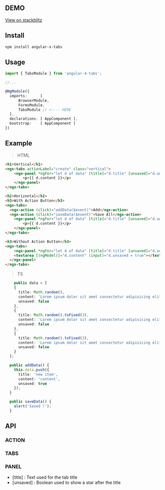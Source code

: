 ## DEMO
[View on stackblitz](https://stackblitz.com/github/alain21218/angular-x-tabs)

## Install
```sh
npm install angular-x-tabs
```

## Usage
```ts
import { TabsModule } from 'angular-4-tabs';

//...

@NgModule({
  imports:      [
      BrowserModule,
      FormsModule,
      TabsModule // <---- HERE
  ],
  declarations: [ AppComponent ],
  bootstrap:    [ AppComponent ]
})
```

## Example

> HTML
```html
<h1>Vertical</h1>
<ngx-tabs actionLabel="create" class="vertical">
	<ngx-panel *ngFor="let d of data" [title]="d.title" [unsaved]="d.unsaved">
		<p>{{ d.content }}</p>
	</ngx-panel>
</ngx-tabs>

<h2>Horizontal</h2>
<h3>With Action Button</h3>
<ngx-tabs>
  <ngx-action (click)="addData($event)">Add</ngx-action>
  <ngx-action (click)="saveData($event)">Save All</ngx-action>
	<ngx-panel *ngFor="let d of data" [title]="d.title" [unsaved]="d.unsaved">
		<p>{{ d.content }}</p>
	</ngx-panel>
</ngx-tabs>

<h3>Without Action Button</h3>
<ngx-tabs>
	<ngx-panel *ngFor="let d of data" [title]="d.title" [unsaved]="d.unsaved">
    <textarea [(ngModel)]="d.content" (input)="d.unsaved = true"></textarea>
  </ngx-panel>
</ngx-tabs>

```

> TS
```ts
    public data = [
    {
      title: Math.random(),
      content: 'Lorem ipsum dolor sit amet consectetur adipisicing elit.',
      unsaved: false
    },
    {
      title: Math.random().toFixed(3),
      content: 'Lorem ipsum dolor sit amet consectetur adipisicing elit.',
      unsaved: false
    },
    {
      title: Math.random().toFixed(3),
      content: 'Lorem ipsum dolor sit amet consectetur adipisicing elit.',
      unsaved: false
    }
  ];

  public addData() {
    this.data.push({
      title: 'new item',
      content: 'content',
      unsaved: true
    });
  }

  public saveData() {
    alert('Saved !');
  }
```

## API

### ACTION

### TABS

### PANEL

- [title] : Text used for the tab title
- [unsaved] : Boolean used to show a star after the title



